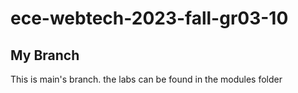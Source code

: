 # ece-webtech-2023-fall-gr03-10

## My Branch

This is main's branch.
the labs can be found in the modules folder
